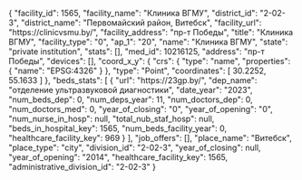 {
    "facility_id": 1565,
    "facility_name": "Клиника ВГМУ",
    "district_id": "2-02-3",
    "district_name": "Первомайский район, Витебск",
    "facility_url": "https:\/\/clinicvsmu.by\/",
    "facility_address": "пр-т Победы",
    "title": "Клиника ВГМУ",
    "facility_type": "0",
    "ap_1": "20",
    "name": "Клиника ВГМУ",
    "state": "private institution",
    "stats": [],
    "med_id": 10216125,
    "address": "пр-т Победы",
    "devices": [],
    "coord_x_y": {
        "crs": {
            "type": "name",
            "properties": {
                "name": "EPSG:4326"
            }
        },
        "type": "Point",
        "coordinates": [
            30.2252,
            55.1633
        ]
    },
    "beds_stats": [
        {
            "url": "https:\/\/23gp.by\/",
            "dep_name": "отделение ультразвуковой диагностики",
            "date_year": "2023",
            "num_beds_dep": 0,
            "num_deps_year": 11,
            "num_doctors_dep": 0,
            "num_doctors_med": 0,
            "year_of_closing": "0",
            "year_of_opening": "0",
            "num_nurse_in_hosp": null,
            "total_nub_staf_hosp": null,
            "beds_in_hospital_key": 1565,
            "num_beds_facility_year": 0,
            "healthcare_facility_key": 969
        }
    ],
    "job_offers": [],
    "place_name": "Витебск",
    "place_type": "city",
    "division_id": "2-02-3",
    "year_of_closing": null,
    "year_of_opening": "2014",
    "healthcare_facility_key": 1565,
    "administrative_division_id": "2-02-3"
}